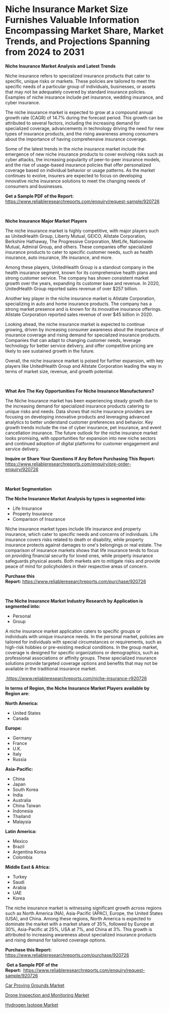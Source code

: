 <p><h1>Niche Insurance Market Size Furnishes Valuable Information Encompassing Market Share, Market Trends, and Projections Spanning from 2024 to 2031</h1></p><p><strong>Niche Insurance Market Analysis and Latest Trends</strong></p>
<p><p>Niche insurance refers to specialized insurance products that cater to specific, unique risks or markets. These policies are tailored to meet the specific needs of a particular group of individuals, businesses, or assets that may not be adequately covered by standard insurance policies. Examples of niche insurance include pet insurance, wedding insurance, and cyber insurance.</p><p>The niche insurance market is expected to grow at a compound annual growth rate (CAGR) of 14.7% during the forecast period. This growth can be attributed to several factors, including the increasing demand for specialized coverage, advancements in technology driving the need for new types of insurance products, and the rising awareness among consumers about the importance of having comprehensive insurance coverage.</p><p>Some of the latest trends in the niche insurance market include the emergence of new niche insurance products to cover evolving risks such as cyber attacks, the increasing popularity of peer-to-peer insurance models, and the rise of usage-based insurance policies that offer personalized coverage based on individual behavior or usage patterns. As the market continues to evolve, insurers are expected to focus on developing innovative niche insurance solutions to meet the changing needs of consumers and businesses.</p></p>
<p><strong>Get a Sample PDF of the Report:&nbsp;</strong> <a href="https://www.reliableresearchreports.com/enquiry/request-sample/920726">https://www.reliableresearchreports.com/enquiry/request-sample/920726</a></p>
<p>&nbsp;</p>
<p><strong>Niche Insurance Major Market Players</strong></p>
<p><p>The niche insurance market is highly competitive, with major players such as UnitedHealth Group, Liberty Mutual, GEICO, Allstate Corporation, Berkshire Hathaway, The Progressive Corporation, MetLife, Nationwide Mutual, Admiral Group, and others. These companies offer specialized insurance products to cater to specific customer needs, such as health insurance, auto insurance, life insurance, and more.</p><p>Among these players, UnitedHealth Group is a standout company in the health insurance segment, known for its comprehensive health plans and strong customer service. The company has shown consistent market growth over the years, expanding its customer base and revenue. In 2020, UnitedHealth Group reported sales revenue of over $257 billion.</p><p>Another key player in the niche insurance market is Allstate Corporation, specializing in auto and home insurance products. The company has a strong market presence and is known for its innovative insurance offerings. Allstate Corporation reported sales revenue of over $45 billion in 2020.</p><p>Looking ahead, the niche insurance market is expected to continue growing, driven by increasing consumer awareness about the importance of insurance coverage and rising demand for specialized insurance products. Companies that can adapt to changing customer needs, leverage technology for better service delivery, and offer competitive pricing are likely to see sustained growth in the future.</p><p>Overall, the niche insurance market is poised for further expansion, with key players like UnitedHealth Group and Allstate Corporation leading the way in terms of market size, revenue, and growth potential.</p></p>
<p>&nbsp;</p>
<p><strong>What Are The Key Opportunities For Niche Insurance Manufacturers?</strong></p>
<p><p>The Niche Insurance market has been experiencing steady growth due to the increasing demand for specialized insurance products catering to unique risks and needs. Data shows that niche insurance providers are focusing on developing innovative products and leveraging advanced analytics to better understand customer preferences and behavior. Key growth trends include the rise of cyber insurance, pet insurance, and event cancellation insurance. The future outlook for the niche insurance market looks promising, with opportunities for expansion into new niche sectors and continued adoption of digital platforms for customer engagement and service delivery.</p></p>
<p><strong>Inquire or Share Your Questions If Any Before Purchasing This Report:</strong> <a href="https://www.reliableresearchreports.com/enquiry/pre-order-enquiry/920726">https://www.reliableresearchreports.com/enquiry/pre-order-enquiry/920726</a></p>
<p>&nbsp;</p>
<p><strong>Market Segmentation</strong></p>
<p><strong>The Niche Insurance Market Analysis by types is segmented into:</strong></p>
<p><ul><li>Life Insurance</li><li>Property Insurance</li><li>Comparison of Insurance</li></ul></p>
<p><p>Niche insurance market types include life insurance and property insurance, which cater to specific needs and concerns of individuals. Life insurance covers risks related to death or disability, while property insurance protects against damages to one's belongings or real estate. The comparison of insurance markets shows that life insurance tends to focus on providing financial security for loved ones, while property insurance safeguards physical assets. Both markets aim to mitigate risks and provide peace of mind for policyholders in their respective areas of concern.</p></p>
<p><strong>Purchase this Report:&nbsp;</strong><a href="https://www.reliableresearchreports.com/purchase/920726">https://www.reliableresearchreports.com/purchase/920726</a></p>
<p>&nbsp;</p>
<p><strong>The Niche Insurance Market Industry Research by Application is segmented into:</strong></p>
<p><ul><li>Personal</li><li>Group</li></ul></p>
<p><p>A niche insurance market application caters to specific groups or individuals with unique insurance needs. In the personal market, policies are tailored for individuals with special circumstances or requirements, such as high-risk hobbies or pre-existing medical conditions. In the group market, coverage is designed for specific organizations or demographics, such as professional associations or affinity groups. These specialized insurance solutions provide targeted coverage options and benefits that may not be available in the traditional insurance market.</p></p>
<p><a href="https://www.reliableresearchreports.com/niche-insurance-r920726">&nbsp;https://www.reliableresearchreports.com/niche-insurance-r920726</a></p>
<p><strong>In terms of Region, the Niche Insurance Market Players available by Region are:</strong></p>
<p>
    <p> <strong> North America: </strong>
        <ul>
            <li>United States</li>
            <li>Canada</li>
        </ul>
        </p> 
    <p> <strong> Europe: </strong>
        <ul>
            <li>Germany</li>
            <li>France</li>
            <li>U.K.</li>
            <li>Italy</li>
            <li>Russia</li>
        </ul>
        </p> 
    <p> <strong> Asia-Pacific: </strong>
        <ul>
            <li>China</li>
            <li>Japan</li>
            <li>South Korea</li>
            <li>India</li>
            <li>Australia</li>
            <li>China Taiwan</li>
            <li>Indonesia</li>
            <li>Thailand</li>
            <li>Malaysia</li>
        </ul>
        </p> 
    <p> <strong> Latin America: </strong>
        <ul>
            <li>Mexico</li>
            <li>Brazil</li>
            <li>Argentina Korea</li>
            <li>Colombia</li>
        </ul>
        </p> 
    <p> <strong> Middle East & Africa: </strong>
        <ul>
            <li>Turkey</li>
            <li>Saudi</li>
            <li>Arabia</li>
            <li>UAE</li>
            <li>Korea</li>
        </ul>
    </p>
    </p>
<p><p>The niche insurance market is witnessing significant growth across regions such as North America (NA), Asia-Pacific (APAC), Europe, the United States (USA), and China. Among these regions, North America is expected to dominate the market with a market share of 35%, followed by Europe at 30%, Asia-Pacific at 25%, USA at 7%, and China at 3%. This growth is attributed to increasing awareness about specialized insurance products and rising demand for tailored coverage options.</p></p>
<p><strong>Purchase this Report: </strong><a href="https://www.reliableresearchreports.com/purchase/920726">https://www.reliableresearchreports.com/purchase/920726</a></p>
<p>&nbsp;<strong>Get a Sample PDF of the Report:&nbsp;&nbsp;</strong><a href="https://www.reliableresearchreports.com/enquiry/request-sample/920726">https://www.reliableresearchreports.com/enquiry/request-sample/920726</a></p>
<p><strong></strong></p>
<p><p><a href="https://www.linkedin.com/pulse/car-proving-grounds-market-research-report-its-history-vlf7e">Car Proving Grounds Market</a></p><p><a href="https://www.linkedin.com/pulse/drone-inspection-monitoring-market-outlook-industry-kuoqe">Drone Inspection and Monitoring Market</a></p><p><a href="https://www.linkedin.com/pulse/hydrogen-isotope-market-analysis-its-cagr-segmentation-kj1se">Hydrogen Isotope Market</a></p></p>